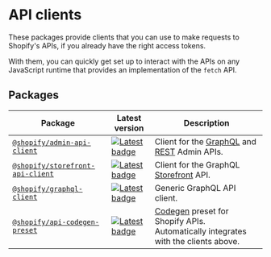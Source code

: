 # API clients

These packages provide clients that you can use to make requests to Shopify's APIs, if you already have the right access tokens.

With them, you can quickly get set up to interact with the APIs on any JavaScript runtime that provides an implementation of the `fetch` API.

## Packages

| Package                                                                                 | Latest version                                                                                                                                          | Description                                                                                                                          |
| --------------------------------------------------------------------------------------- | ------------------------------------------------------------------------------------------------------------------------------------------------------- | ------------------------------------------------------------------------------------------------------------------------------------ |
| [`@shopify/admin-api-client`](/packages/api-clients/admin-api-client/#readme)           | [![Latest badge](https://img.shields.io/npm/v/@shopify/admin-api-client/latest.svg)](https://www.npmjs.com/package/@shopify/admin-api-client)           | Client for the [GraphQL](https://shopify.dev/docs/api/admin-graphql) and [REST](https://shopify.dev/docs/api/admin-rest) Admin APIs. |
| [`@shopify/storefront-api-client`](/packages/api-clients/storefront-api-client/#readme) | [![Latest badge](https://img.shields.io/npm/v/@shopify/storefront-api-client/latest.svg)](https://www.npmjs.com/package/@shopify/storefront-api-client) | Client for the GraphQL [Storefront](https://shopify.dev/docs/api/storefront) API.                                                    |
| [`@shopify/graphql-client`](/packages/api-clients/graphql-client/#readme)               | [![Latest badge](https://img.shields.io/npm/v/@shopify/graphql-client/latest.svg)](https://www.npmjs.com/package/@shopify/graphql-client)               | Generic GraphQL API client.                                                                                                          |
| [`@shopify/api-codegen-preset`](/packages/api-clients/api-codegen-preset/#readme)       | [![Latest badge](https://img.shields.io/npm/v/@shopify/api-codegen-preset/latest.svg)](https://www.npmjs.com/package/@shopify/api-codegen-preset)       | [Codegen](https://the-guild.dev/graphql/codegen) preset for Shopify APIs. Automatically integrates with the clients above.           |
